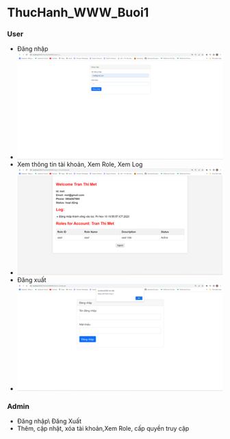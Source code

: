 # ThucHanh_WWW_Buoi1
### User
-  Đăng nhập
-   ![Alt Text](https://github.com/nguyentruongtuankiet/ThucHanh_WWW_Buoi1/blob/buoi1/minhchung/user1.png)
-   Xem thông tin tài khoản, Xem Role, Xem Log
-   ![Alt Text](https://github.com/nguyentruongtuankiet/ThucHanh_WWW_Buoi1/blob/buoi1/minhchung/user2.png)
-   Đăng xuất
-   ![Alt Text](https://github.com/nguyentruongtuankiet/ThucHanh_WWW_Buoi1/blob/buoi1/minhchung/user3.png)

### Admin
-   Đăng nhập\ Đăng Xuất
-   Thêm, cập nhật, xóa tài khoản,Xem Role, cấp quyền truy cập
